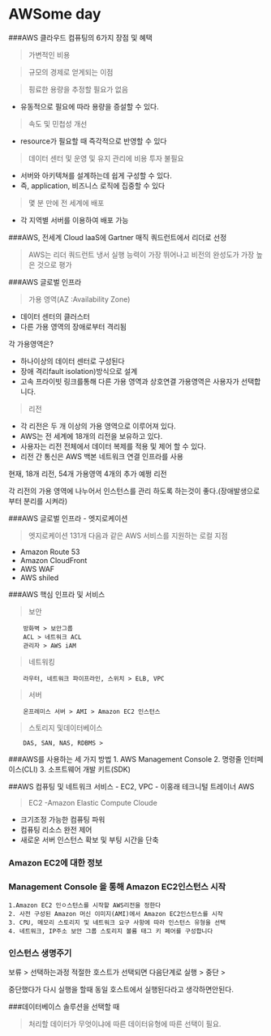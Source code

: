 # AWSome day

###AWS 클라우드 컴퓨팅의 6가지 장점 및 혜택  
 >가변적인 비용
 
 >규모의 경제로 얻게되는 이점
 
 >핑료한 용량을 추정할 필요가 없음 
 * 유동적으로 필요에 따라 용량을 증설할 수 있다.
 > 속도 및 민첩성 개선 
 * resource가 필요할 때 즉각적으로 반영할 수 있다
 > 데이터 센터 및 운영 및 유지 관리에 비용 투자 불필요
 * 서버와 아키텍쳐를 설계하는데 쉽게 구성할 수 있다.
 * 즉, application, 비즈니스 로직에 집중할 수 있다
 > 몇 분 만에 전 세계에 배포
 * 각 지역별 서버를 이용하여 배포 가능
 
###AWS, 전세계 Cloud laaS에 Gartner 매직 쿼드런트에서 리더로 선정
 > AWS는 리더 쿼드런트 냉서 실행 능력이 가장 뛰어나고 비전의 완성도가 가장 높은 것으로 평가
 
###AWS 글로벌 인프라
 > 가용 영역(AZ :Availability Zone)
 * 데이터 센터의 클러스터
 * 다른 가용 영역의 장애로부터 격리됨
 
 각 가용영역은?
 * 하나이상의 데이터 센터로 구성된다
 * 장애 격리fault isolation)방식으로 설계
 * 고속 프라이빗 링크를통해 다른 가용 영역과 상호연결
 가용영역은 사용자가 선택합니다.
 
 > 리전
 * 각 리전은 두 개 이상의 가용 영역으로 이루어져 있다.
 * AWS는 전 세계에 18개의 리전을 보유하고 있다.
 * 사용자는 리전 전체에서 데이터 복제를 적용 및 제어 할 수 있다.
 * 리전 간 통신은 AWS 백본 네트워크 연결 인프라를 사용
 
 현재, 18개 리전, 54개 가용영역
 4개의 추가 예쩡 리전
 
 각 리전의 가용 영역에 나누어서 인스턴스를 관리 하도록 하는것이 좋다.(장애발생으로 부터 분리를 시켜라)
 
###AWS 글로벌 인프라 - 엣지로케이션
 >엣지로케이션 131개
 >다음과 같은 AWS 서비스를 지원하는 로컬 지점
  * Amazon Route 53
  * Amazon CloudFront
  * AWS WAF
  * AWS shiled
  
###AWS 핵심 인프라 및 서비스
>보안
        
        방화벽 > 보안그룹 
        ACL > 네트워크 ACL
        관리자 > AWS iAM
    
    
    
>네트워킹

        라우터, 네트워크 파이프라인, 스위치 > ELB, VPC
>서버

        온프레미스 서버 > AMI > Amazon EC2 인스턴스
    
>스토리지 및데이터베이스

        DAS, SAN, NAS, RDBMS > 
    
    
###AWS를 사용하는 세 가지 방법
    1. AWS Management Console
    2. 명령줄 인터페이스(CLI)
    3. 소프트웨어 개발 키트(SDK)
    
    
##AWS 컴퓨팅 및 네트워크 서비스 - EC2, VPC - 이홍래 테크니털 트레이너 AWS

> EC2 -Amazon Elastic Compute Cloude
* 크기조정 가능한 컴퓨팅 파워
* 컴퓨팅 리소스 완전 제어
* 새로운 서버 인스턴스 확보 및 부팅 시간을 단축

### Amazon EC2에 대한 정보


### Management Console 을 통해 Amazon EC2인스턴스 시작
    1.Amazon EC2 인ㅇ스턴스를 시작할 AWS리전을 정한다
    2. 사전 구성된 Amazon 머신 이미지(AMI)에서 Amazon EC2인스턴스를 시작
    3. CPU, 메모리 스토리지 및 네트워크 요구 사항에 따라 인스턴스 유형을 선택
    4. 네트워크, IP주소 보안 그룹 스토리지 볼륨 태그 키 페어를 구성합니다
    

### 인스턴스 생명주기
보류 > 선택하는과정 적절한 호스트가 선택되면 다음단계로
실행 > 
중단 >

중단했다가 다시 실행을 할때 동일 호스트에서 실행된다라고 생각하면안된다.


###데이터베이스 솔루션을 선택할 때
> 처리할 데이터가 무엇이냐에 따른 데이터유형에 따른 선택이 필요.

